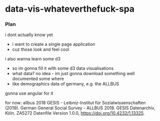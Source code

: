 ﻿# data-vis-whateverthefuck-spa

### Plan

i dont actually know yet
+ i want to create a single page application
+ cuz those look and feel cool

i also wanna learn some d3
+ so im gonna fill it with some d3 data visualisations
+ what data? no idea - im just gonna download something well documented some where
+ like demographics data of germany, e.g. the ALLBUS

gonna use angular for it



for now: allbus 2018
GESIS - Leibniz-Institut für Sozialwissenschaften (2019). German General Social Survey - ALLBUS 2018. GESIS Datenarchiv, Köln. ZA5272 Datenfile Version 1.0.0, https://doi.org/10.4232/1.13325.
